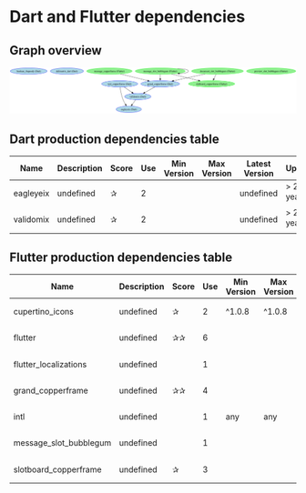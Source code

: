 # Dart and Flutter dependencies
## Graph overview
![Dart software dependencies graph](dart-software-dependencies.png)
## Dart production dependencies table


| Name | Description | Score | Use | Min Version | Max Version | Latest Version | Updated |
|------| ------------|-------|-----|-------------|-------------|----------------| --------|
|eagleyeix|undefined|✰ |2|||undefined|> 2 years 🌩|}
|validomix|undefined|✰ |2|||undefined|> 2 years 🌩|}

## Flutter production dependencies table


| Name | Description | Score | Use | Min Version | Max Version | Latest Version | Updated |
|------| ------------|-------|-----|-------------|-------------|----------------| --------|
|cupertino_icons|undefined|✰ |2|^1.0.8|^1.0.8|undefined|> 2 years 🌩|}
|flutter|undefined|✰✰ |6|||undefined|> 2 years 🌩|}
|flutter_localizations|undefined| |1|||undefined|> 2 years 🌩|}
|grand_copperframe|undefined|✰✰ |4|||undefined|> 2 years 🌩|}
|intl|undefined| |1|any|any|undefined|> 2 years 🌩|}
|message_slot_bubblegum|undefined| |1|||undefined|> 2 years 🌩|}
|slotboard_copperframe|undefined|✰ |3|||undefined|> 2 years 🌩|}
